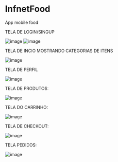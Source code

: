 # InfnetFood
App mobile food

TELA DE LOGIN/SINGUP



![image](https://github.com/user-attachments/assets/5bb986dd-98ce-414f-8532-010fd44b7ed6)
![image](https://github.com/user-attachments/assets/6598a3f1-8145-40e3-b72b-16ecff257c6c)



TELA DE INCIO MOSTRANDO CATEGORIAS DE ITENS



![image](https://github.com/user-attachments/assets/02c4aeb2-31da-48f1-9b4c-eeda0144e62b)




TELA DE PERFIL 


![image](https://github.com/user-attachments/assets/cb0a1205-d3dc-480d-92a5-c971c4569be0)



TELA DE PRODUTOS: 


![image](https://github.com/user-attachments/assets/1dd1d2f1-ecfe-4907-bf2c-072ff3e27520)


TELA DO CARRINHO: 

![image](https://github.com/user-attachments/assets/5bec6947-fadd-4a1e-9a95-d5bb2123b801)



TELA DE CHECKOUT: 

![image](https://github.com/user-attachments/assets/dc9c57f9-249a-4e4a-bea9-bcd37988171f)



TELA PEDIDOS: 


![image](https://github.com/user-attachments/assets/946dc1fa-28c5-407d-a9ba-8d79bb0d637e)





